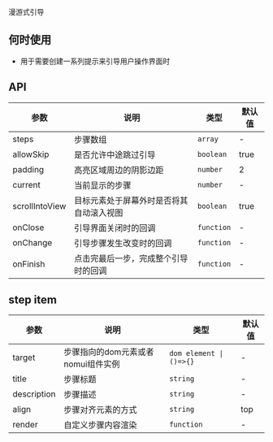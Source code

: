 漫游式引导

## 何时使用

- 用于需要创建一系列提示来引导用户操作界面时

## API

| 参数          | 说明             | 类型                          | 默认值 |
| ------------- | ---------------- | ----------------------------- | ------ |
| steps          | 步骤数组         | `array`                      | -      |
| allowSkip          | 是否允许中途跳过引导         | `boolean`                      | true      |
| padding          | 高亮区域周边的阴影边距           | `number`                      | 2      |
| current          | 当前显示的步骤           | `number`                      | -      |
| scrollIntoView          | 目标元素处于屏幕外时是否将其自动滚入视图           | `boolean`                      | true      |
| onClose          | 引导界面关闭时的回调           | `function`                      | -      |
| onChange          | 引导步骤发生改变时的回调           | `function`                      | -      |
| onFinish          | 点击完最后一步，完成整个引导时的回调           | `function`                      | -      |



## step item

| 参数          | 说明             | 类型                          | 默认值 |
| ------------- | ---------------- | ----------------------------- | ------ |
| target          | 步骤指向的dom元素或者nomui组件实例         | `dom element \| ()=>{}`                      | -      |
| title          | 步骤标题         | `string`                      | -      |
| description          | 步骤描述           | `string`                      | -      |
| align          | 步骤对齐元素的方式         | `string`                      | top      |
| render          | 自定义步骤内容渲染           | `function`                      | -      |
